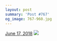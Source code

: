 ```yaml
---
layout: post
summary: 'Post #767'
og_image: 767-960.jpg
---
```


<p>
  <time>
    <a href="/767">June 17, 2018</a>
  </time>
  <a href="/767">
    <img src="{{ site.assets_url }}/767-480.jpg" srcset="{{ site.assets_url }}/767-240.jpg 240w, {{ site.assets_url }}/767-480.jpg 480w, {{ site.assets_url }}/767-720.jpg 720w, {{ site.assets_url }}/767-960.jpg 960w" sizes="(min-width: 700px) 50vw, calc(100vw - 2rem)" />
  </a>
</p>
